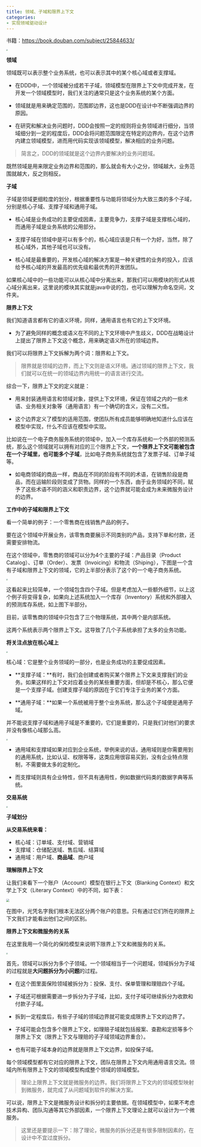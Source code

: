 ```yaml
---
title: 领域、子域和限界上下文
categories: 
- 实现领域驱动设计
---
```


书籍：https://book.douban.com/subject/25844633/

<img src="https://img-blog.csdnimg.cn/c0ce4051d65c4864bc6b19b682fdb9fe.png" style="zoom:25%;" />

**领域**

领域既可以表示整个业务系统，也可以表示其中的某个核心域或者支撑域。

* 在DDD中，一个领域被分成若干子域，领域模型在限界上下文中完成开发，在开发一个领域模型时，我们关注的通常只是这个业务系统的某个方面。

* 领域就是用来确定范围的，范围即边界，这也是DDD在设计中不断强调边界的原因。

* 在研究和解决业务问题时，DDD会按照一定的规则将业务领域进行细分，当领域细分到一定的程度后，DDD会将问题范围限定在特定的边界内，在这个边界内建立领域模型，进而用代码实现该领域模型，解决相应的业务问题。

> 简言之，DDD的领域就是这个边界内要解决的业务问题域。

既然领域是用来限定业务边界和范围的，那么就会有大小之分，领域越大，业务范围就越大，反之则相反。

**子域**

子域是领域更细粒度的划分，根据重要性与功能将领域分为大致三类的多个子域，分别是核心子域、支撑子域和通用子域。

* 核心域是业务成功的主要促成因素，主要竞争力，支撑子域是支撑核心域的，而通用子域是业务系统的公用部分。

* 支撑子域在领域中是可以有多个的，核心域应该是只有一个为好，当然，除了核心域外，其他子域也可以没有。

* 核心域是最重要的，开发核心域的解决方案是一种关键性的业务的投入，应该给予核心域的开发最高的优先级和最优秀的开发团队。

如果核心域中的一些功能可以从核心域中分离出来，那我们可以用模块的形式从核心域分离出来，这里说的模块其实就是java中说的包，也可以理解为命名空间，文件夹。

**限界上下文**

我们知道语言都有它的语义环境，同样，通用语言也有它的上下文环境。

* 为了避免同样的概念或语义在不同的上下文环境中产生歧义，DDD在战略设计上提出了限界上下文这个概念，用来确定语义所在的领域边界。

我们可以将限界上下文拆解为两个词：限界和上下文。

> 限界就是领域的边界，而上下文则是语义环境。通过领域的限界上下文，我们就可以在统一的领域边界内用统一的语言进行交流。

综合一下，限界上下文的定义就是：

* 用来封装通用语言和领域对象，提供上下文环境，保证在领域之内的一些术语、业务相关对象等（通用语言）有一个确切的含义，没有二义性。

* 这个边界定义了模型的适用范围，使团队所有成员能够明确地知道什么应该在模型中实现，什么不应该在模型中实现。

比如说在一个电子商务服务系统的领域中，加入一个库存系统和一个外部的预测系统，那么这个领域就可以拥有对应的三个限界上下文，**一个限界上下文可能被包含在一个子域里，也可能多个子域**，比如电子商务系统就包含了发票子域、订单子域等。

* 如电商领域的商品一样，商品在不同的阶段有不同的术语，在销售阶段是商品，而在运输阶段则变成了货物。同样的一个东西，由于业务领域的不同，赋予了这些术语不同的涵义和职责边界，这个边界就可能会成为未来微服务设计的边界。

**工作中的子域和限界上下文**

看一个简单的例子：一个零售商在线销售产品的例子。

要在这个领域中开展业务，该零售商要展示不同类别的产品，支持下单和付款，还需要安排物流。

在这个领域中，零售商的领域可以分为4个主要的子域：产品目录（Product Catalog）、订单（Order）、发票（Invoicing）和物流（Shiping），下图是一个含有子域和限界上下文的领域，它的上半部分表示了这个的一个电子商务系统。

<img src="https://img-blog.csdnimg.cn/6a7318028c41471f98cb2e71b35934ea.png" style="zoom:25%;" />

这看起来比较简单，一个领域包含四个子域。但是考虑加入一些额外细节，以上这个例子将变得复杂，如果向上述系统加入一个库存（Inventory）系统和外部接入的预测库存系统，如上图下半部分。

目前，该零售商的领域中只包含了三个物理系统，其中两个是内部系统。

这两个系统表示两个限界上下文。这导致了几个子系统承担了太多的业务功能。

**将关注点放在核心域上**

<img src="https://img-blog.csdnimg.cn/7713209f0000435da4688a61cc449cab.png" style="zoom:25%;" />

核心域：它是整个业务领域的一部分，也是业务成功的主要促成因素。

* **支撑子域：**有时，我们会创建或者购买某个限界上下文来支撑我们的业务。如果这样的上下文对应着业务的某些重要方面，但却是不核心，那么它便是一个支撑子域。创建支撑子域的原因在于它们专注于业务的某个方面。

* **通用子域：**如果一个系统被用于整个业务系统，那么这个子域便是通用子域。

并不能说支撑子域和通用子域是不重要的，它们是重要的，只是我们对他们的要求并没有像核心域那么高。

<img src="https://img-blog.csdnimg.cn/fa3f21370a7d4637853cb47b65906979.png" style="zoom:25%;" />

* 通用域和支撑域如果对应到企业系统，举例来说的话，通用域则是你需要用到的通用系统，比如认证、权限等等，这类应用很容易买到，没有企业特点限制，不需要做太多的定制化。

* 而支撑域则具有企业特性，但不具有通用性，例如数据代码类的数据字典等系统。

**交易系统**

<img src="https://img-blog.csdnimg.cn/3a841a991792456abbab9a52fed524f6.png" style="zoom:25%;" />

**子域划分**

**从交易系统来看：**

- 核心域：订单域、支付域、营销域
- 支撑域：仓储配送域、售后域、结算域
- 通用域：用户域、**商品域**、商户域

**理解限界上下文**

让我们来看下一个账户（Account）模型在银行上下文（Blanking Context）和文学上下文（Literary Context）中的不同，如下表：

<img src="https://img-blog.csdnimg.cn/5deff00b3d534e10ac49abe9414a16cf.png" style="zoom:50%;" />

在图中，光凭名字我们根本无法区分两个账户的意思。只有通过它们所在的限界上下文我们才能看出他们之间的区别。

**限界上下文和微服务的关系**

在这里我用一个简化的保险模型来说明下限界上下文和微服务的关系。

<img src="https://img-blog.csdnimg.cn/1a69502ac8ed4aeab42235be607c3d9d.png" style="zoom:25%;" />

首先，领域可以拆分为多个子领域。一个领域相当于一个问题域，领域拆分为子域的过程就是**大问题拆分为小问题**的过程。

* 在这个图里面保险领域被拆分为：投保、支付、保单管理和理赔四个子域。

* 子域还可根据需要进一步拆分为子子域，比如，支付子域可继续拆分为收款和付款子子域。

* 拆到一定程度后，有些子子域的领域边界就可能变成限界上下文的边界了。

* 子域可能会包含多个限界上下文，如理赔子域就包括报案、查勘和定损等多个限界上下文（限界上下文与理赔的子子域领域边界重合）。

* 也有可能子域本身的边界就是限界上下文边界，如投保子域。

每个领域模型都有它对应的限界上下文，团队在限界上下文内用通用语言交流。领域内所有限界上下文的领域模型构成整个领域的领域模型。

> 理论上限界上下文就是微服务的边界。我们将限界上下文内的领域模型映射到微服务，就完成了从问题域到软件的解决方案。

可以说，限界上下文是微服务设计和拆分的主要依据。在领域模型中，如果不考虑技术异构、团队沟通等其它外部因素，一个限界上下文理论上就可以设计为一个微服务。

> 这里还是要提示一下：除了理论，微服务的拆分还是有很多限制因素的，在设计中不宜过度拆分。